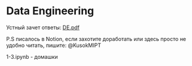 # Data Engineering

Устный зачет ответы: [DE.pdf](DE.pdf)

P.S писалось в Notion, если захотите доработать или здесь просто не удобно читать, пишите: @KusokMIPT

1-3.ipynb - домашки
